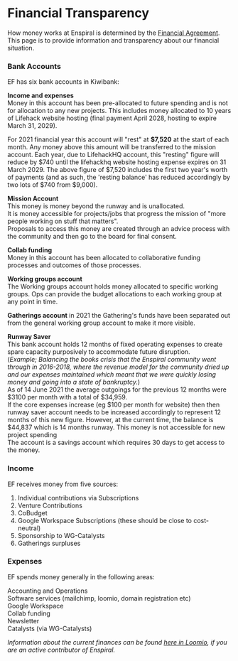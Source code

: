 # Financial Transparency

How money works at Enspiral is determined by the [Financial Agreement](https://github.com/enspiral/handbook/tree/d3234f4c1fe3afc87e5231beeb2d3926aee696d2/agreements/financial.html). This page is to provide information and transparency about our financial situation.

### Bank Accounts

EF has six bank accounts in Kiwibank:

**Income and expenses**  
Money in this account has been pre-allocated to future spending and is not for allocation to any new projects. This includes money allocated to 10 years of Lifehack website hosting \(final payment April 2028, hosting to expire March 31, 2029\).

For 2021 financial year this account will "rest" at **$7,520** at the start of each month. Any money above this amount will be transferred to the mission account. Each year, due to LifehackHQ account, this "resting" figure will reduce by $740 until the lifehackhq website hosting expense expires on 31 March 2029. The above figure of $7,520 includes the first two year's worth of payments \(and as such, the 'resting balance' has reduced accordingly by two lots of $740 from $9,000\).

**Mission Account**  
This money is money beyond the runway and is unallocated.  
It is money accessible for projects/jobs that progress the mission of "more people working on stuff that matters".  
Proposals to access this money are created through an advice process with the community and then go to the board for final consent.

**Collab funding**  
Money in this account has been allocated to collaborative funding processes and outcomes of those processes.

**Working groups account**  
The Working groups account holds money allocated to specific working groups. Ops can provide the budget allocations to each working group at any point in time.

**Gatherings account**
in 2021 the Gathering's funds have been separated out from the general working group account to make it more visible.

**Runway Saver**  
This bank account holds 12 months of fixed operating expenses to create spare capacity purposively to accommodate future disruption.  
\(_Example; Balancing the books crisis that the Enspiral community went through in 2016-2018, where the revenue model for the community dried up and our expenses maintained which meant that we were quickly losing money and going into a state of bankruptcy._\)  
As of 14 June 2021 the average outgoings for the previous 12 months were $3100 per month with a total of $34,959.  
If the core expenses increase \(eg $100 per month for website\) then then runway saver account needs to be increased accordingly to represent 12 months of this new figure. However, at the current time, the balance is $44,837 which is 14 months runway.
This money is not accessible for new project spending  
The account is a savings account which requires 30 days to get access to the money.

### Income

EF receives money from five sources:

1. Individual contributions via Subscriptions
2. Venture Contributions
3. CoBudget
4. Google Workspace Subscriptions \(these should be close to cost-neutral\)
5. Sponsorship to WG-Catalysts
6. Gatherings surpluses

### Expenses

EF spends money generally in the following areas:

Accounting and Operations  
Software services \(mailchimp, loomio, domain registration etc\)  
Google Workspace  
Collab funding  
Newsletter  
Catalysts \(via WG-Catalysts\)



_Information about the current finances can be found_ [_here in Loomio_](https://www.loomio.org/d/SoNn7pb5/enspiral-foundations-ltd-financials)_, if you are an active contributor of Enspiral._  


